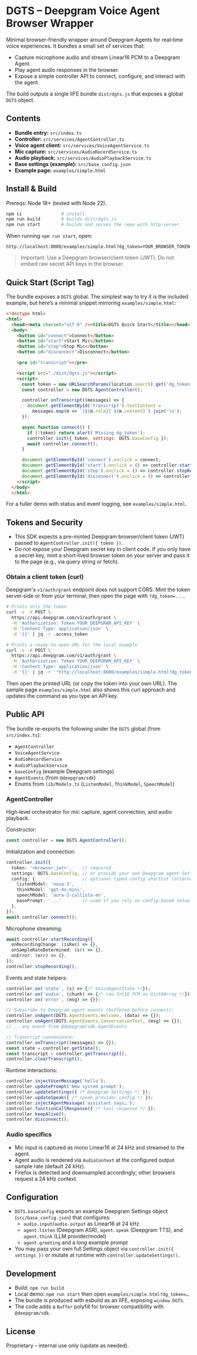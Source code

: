 # DGTS – Deepgram Voice Agent Browser Wrapper

Minimal browser-friendly wrapper around Deepgram Agents for real‑time voice experiences. It bundles a small set of services that:

- Capture microphone audio and stream Linear16 PCM to a Deepgram Agent.
- Play agent audio responses in the browser.
- Expose a simple controller API to connect, configure, and interact with the agent.

The build outputs a single IIFE bundle `dist/dgts.js` that exposes a global `DGTS` object.

## Contents

- **Bundle entry:** `src/index.ts`
- **Controller:** `src/services/AgentController.ts`
- **Voice agent client:** `src/services/VoiceAgentService.ts`
- **Mic capture:** `src/services/AudioRecordService.ts`
- **Audio playback:** `src/services/AudioPlaybackService.ts`
- **Base settings (example):** `src/base_config.json`
- **Example page:** `examples/simple.html`

## Install & Build

Prereqs: Node 18+ (tested with Node 22).

```bash
npm ci               # install
npm run build        # builds dist/dgts.js
npm run start        # builds and serves the repo with http-server
```

When running `npm run start`, open:

```
http://localhost:8080/examples/simple.html?dg_token=YOUR_BROWSER_TOKEN
```

> Important: Use a Deepgram browser/client token (JWT). Do not embed raw secret API keys in the browser.

## Quick Start (Script Tag)

The bundle exposes a `DGTS` global. The simplest way to try it is the included example, but here’s a minimal snippet mirroring `examples/simple.html`:

```html
<!doctype html>
<html>
  <head><meta charset="utf-8" /><title>DGTS Quick Start</title></head>
  <body>
    <button id="connect">Connect</button>
    <button id="start">Start Mic</button>
    <button id="stop">Stop Mic</button>
    <button id="disconnect">Disconnect</button>

    <pre id="transcript"></pre>

    <script src="./dist/dgts.js"></script>
    <script>
      const token = new URLSearchParams(location.search).get('dg_token');
      const controller = new DGTS.AgentController();

      controller.onTranscript((messages) => {
        document.getElementById('transcript').textContent =
          messages.map(m => `[${m.role}] ${m.content}`).join('\n');
      });

      async function connect() {
        if (!token) return alert('Missing dg_token');
        controller.init({ token, settings: DGTS.baseConfig });
        await controller.connect();
      }

      document.getElementById('connect').onclick = connect;
      document.getElementById('start').onclick = () => controller.startRecording();
      document.getElementById('stop').onclick = () => controller.stopRecording();
      document.getElementById('disconnect').onclick = () => controller.disconnect();
    </script>
  </body>
  </html>
```

For a fuller demo with status and event logging, see `examples/simple.html`.

## Tokens and Security

- This SDK expects a pre-minted Deepgram browser/client token (JWT) passed to `AgentController.init({ token })`.
- Do not expose your Deepgram secret key in client code. If you only have a secret key, mint a short‑lived browser token on your server and pass it to the page (e.g., via query string or fetch).

### Obtain a client token (curl)

Deepgram's `v1/auth/grant` endpoint does not support CORS. Mint the token server‑side or from your terminal, then open the page with `?dg_token=...`.

```bash
# Prints only the token
curl -s -X POST \
  https://api.deepgram.com/v1/auth/grant \
  -H 'Authorization: Token YOUR_DEEPGRAM_API_KEY' \
  -H 'Content-Type: application/json' \
  -d '{}' | jq -r .access_token

# Prints a ready-to-open URL for the local example
curl -s -X POST \
  https://api.deepgram.com/v1/auth/grant \
  -H 'Authorization: Token YOUR_DEEPGRAM_API_KEY' \
  -H 'Content-Type: application/json' \
  -d '{}' | jq -r '"http://localhost:8080/examples/simple.html?dg_token=\\(.access_token)"'
```

Then open the printed URL (or copy the token into your own URL). The sample page `examples/simple.html` also shows this curl approach and updates the command as you type an API key.

## Public API

The bundle re-exports the following under the `DGTS` global (from `src/index.ts`):

- `AgentController`
- `VoiceAgentService`
- `AudioRecordService`
- `AudioPlaybackService`
- `baseConfig` (example Deepgram settings)
- `AgentEvents` (from `@deepgram/sdk`)
- Enums from `lib/Models.ts` (`ListenModel`, `ThinkModel`, `SpeechModel`)

### AgentController

High‑level orchestrator for mic capture, agent connection, and audio playback.

Constructor:

```ts
const controller = new DGTS.AgentController();
```

Initialization and connection:

```ts
controller.init({
  token: '<browser_jwt>',    // required
  settings: DGTS.baseConfig, // or provide your own Deepgram agent Settings object
  config: {                  // optional typed config shortcut (alternative to settings)
    listenModel: 'nova-3',
    thinkModel: 'gpt-4o-mini',
    speechModel: 'aura-2-callista-en',
    basePrompt: '...'        // used if you rely on config-based setup
  },
});
await controller.connect();
```

Microphone streaming:

```ts
await controller.startRecording({
  onRecordingChange: (isRec) => {},
  onSampleRateDetermined: (sr) => {},
  onError: (err) => {},
});
controller.stopRecording();
```

Events and state helpers:

```ts
controller.on('state', (s) => {/* VoiceAgentState */});
controller.on('audio', (chunk) => {/* raw Int16 PCM as Uint8Array */});
controller.on('error', (msg) => {});

// Subscribe to Deepgram agent events (buffered before connect):
controller.onAgent(DGTS.AgentEvents.Welcome, (data) => {});
controller.onAgent(DGTS.AgentEvents.ConversationText, (msg) => {});
// ...any event from @deepgram/sdk AgentEvents

// Transcript convenience:
controller.onTranscript((messages) => {});
const state = controller.getState();
const transcript = controller.getTranscript();
controller.clearTranscript();
```

Runtime interactions:

```ts
controller.injectUserMessage('hello');
controller.updatePrompt('New system prompt');
controller.updateSettings({ /* Deepgram Settings */ });
controller.updateSpeak({ /* speak provider config */ });
controller.injectAgentMessage('assistant says…');
controller.functionCallResponse({ /* tool response */ });
controller.keepAlive();
controller.disconnect();
```

### Audio specifics

- Mic input is captured as mono Linear16 at 24 kHz and streamed to the agent.
- Agent audio is rendered via `AudioContext` at the configured output sample rate (default 24 kHz).
- Firefox is detected and downsampled accordingly; other browsers request a 24 kHz context.

## Configuration

- `DGTS.baseConfig` exports an example Deepgram Settings object (`src/base_config.json`) that configures:
  - `audio.input`/`audio.output` as Linear16 at 24 kHz
  - `agent.listen` (Deepgram ASR), `agent.speak` (Deepgram TTS), and `agent.think` (LLM provider/model)
  - `agent.greeting` and a long example prompt
- You may pass your own full Settings object via `controller.init({ settings })` or mutate at runtime with `controller.updateSettings()`.

## Development

- Build: `npm run build`
- Local demo: `npm run start` then open `examples/simple.html?dg_token=…`
- The bundle is produced with esbuild as an IIFE, exposing `window.DGTS`.
- The code adds a `Buffer` polyfill for browser compatibility with `@deepgram/sdk`.

## License

Proprietary – internal use only (update as needed).
